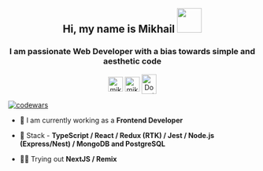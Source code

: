 <h2 align="center">Hi, my name is Mikhail <img src="https://media.giphy.com/media/mGcNjsfWAjY5AEZNw6/giphy.gif" width="50"></h2>
<h3 align="center">I am passionate Web Developer with a bias towards simple and aesthetic code</h3>

<p align="center">
<a href = "mailto: mikhail@nenashev.dev"><img align="center" src="https://cdn.jsdelivr.net/npm/simple-icons@3.0.1/icons/gmail.svg" alt="mikhail@nenashev.dev" height="30" width="30" /></a> <a href="https://linkedin.com/in/mikhailnenashev" target="blank"><img align="center" src="https://cdn.jsdelivr.net/npm/simple-icons@3.0.1/icons/linkedin.svg" alt="mikhailnenashev" height="30" width="30" /></a> <a href="http://discord.com/users/Donnie_Ergo#1412" target="blank"><img align="center" src="https://cdn.jsdelivr.net/npm/simple-icons@3.0.1/icons/discord.svg" alt="Donnie_Ergo#1412" height="40" width="30" /></a>
</p>
<a href = "https://www.codewars.com/users/DonnieErgo"><img src="https://www.codewars.com/users/DonnieErgo/badges/small" alt="codewars"></a>


- 🔭 I am currently working as a **Frontend Developer**

- 🌱 Stack - **TypeScript / React / Redux (RTK) / Jest / Node.js (Express/Nest) / MongoDB and PostgreSQL**

- 👨‍💻 Trying out **NextJS / Remix**
